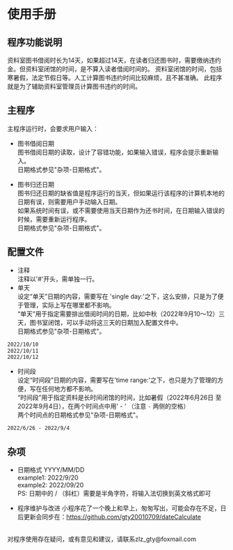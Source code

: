 # 使用手册

## 程序功能说明
资料室图书借阅时长为14天，如果超过14天，在读者归还图书时，需要缴纳违约金。但资料室闭馆的时间，是不算入读者借阅时间的。
资料室闭馆的时间，包括寒暑假，法定节假日等。人工计算图书违约时间比较麻烦，且不甚准确。
此程序就是为了辅助资料室管理员计算图书违约的时间。

## 主程序
主程序运行时，会要求用户输入：<br>
- 图书借阅日期<br>
图书借阅日期的读取，设计了容错功能，如果输入错误，程序会提示重新输入。<br>
日期格式参见"杂项-日期格式"。

- 图书归还日期<br>
图书归还日期的缺省值是程序运行的当天，但如果运行该程序的计算机本地的日期有误，则需要用户手动输入日期。<br>
如果系统时间有误，或不需要使用当天日期作为还书时间，在日期输入错误的时候，需要重新运行程序。<br>
日期格式参见"杂项-日期格式"。<br>


## 配置文件 
- 注释<br>
注释以'#'开头，需单独一行。
- 单天<br>
设定“单天”日期的内容，需要写在 'single day:'之下，这么安排，只是为了便于管理，实际上写在哪里都不影响。<br>
“单天”用于指定需要排出借阅时间的日期，比如中秋（2022年9月10～12）三天，图书室闭馆，可以手动将这三天的日期加入配置文件中。<br>
日期格式参见"杂项-日期格式"。

``` txt
2022/10/10
2022/10/11
2022/10/12

```

- 时间段<br>
设定“时间段”日期的内容，需要写在'time range:'之下，也只是为了管理的方便，写在任何地方都不影响。<br>
“时间段”用于指定资料是长时间闭馆的时间，比如暑假（2022年6月26日 至 2022年9月4日），在两个时间点中用' - ' （注意 `-` 两侧的空格）<br>
两个时间点的日期格式参见"杂项-日期格式"。
```txt
2022/6/26 - 2022/9/4
```


## 杂项
- 日期格式
YYYY/MM/DD<br>
example1: 2022/9/20<br>
example2: 2022/09/20<br>
PS: 日期中的 / （斜杠）需要是半角字符，将输入法切换到英文格式即可

- 程序维护与改进
小程序花了一个晚上和早上，匆匆写出，可能会存在不足，日后更新会同步在：https://github.com/gty20010709/dateCalculate
<br> 
对程序使用存在疑问，或有意见和建议，请联系zlz_gty@foxmail.com